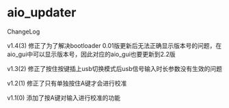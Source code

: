 # aio_updater

ChangeLog

v1.4(3)
修正了为了解决bootloader 0.01版更新后无法正确显示版本号的问题，在aio_gui中可以显示版本号，因此对应的aio_gui也要更新到2.2版

v1.3(2)
修正了按住按键插上usb切换模式后usb信号输入时长参数没有生效的问题

v1.2(1)
修正了只有单独按住A键才会进行校准

v1.1(0)
添加了按A键对输入进行校准的功能
